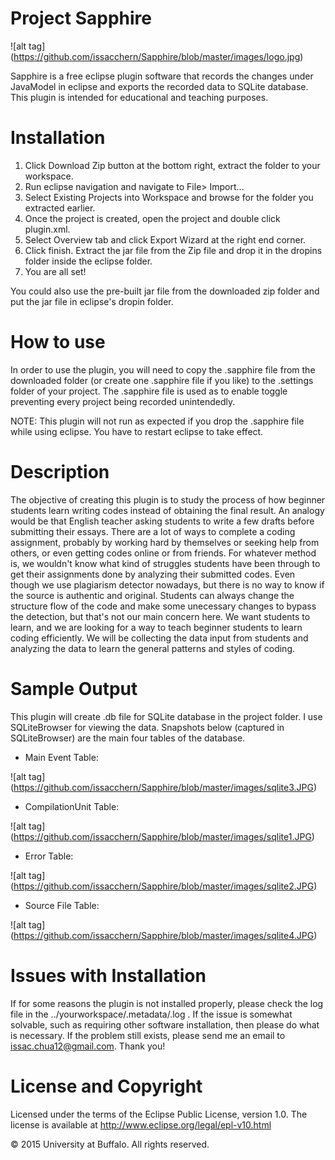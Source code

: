 # Project Sapphire

![alt tag] (https://github.com/issacchern/Sapphire/blob/master/images/logo.jpg)

Sapphire is a free eclipse plugin software that records the changes under JavaModel in eclipse and exports the recorded data to SQLite database. This plugin is intended for educational and teaching purposes.  

# Installation

1. Click Download Zip button at the bottom right, extract the folder to your workspace.
2. Run eclipse navigation and navigate to File> Import...
3. Select Existing Projects into Workspace and browse for the folder you extracted earlier.
4. Once the project is created, open the project and double click plugin.xml.
5. Select Overview tab and click Export Wizard at the right end corner. 
6. Click finish. Extract the jar file from the Zip file and drop it in the dropins folder inside the eclipse folder.
7. You are all set!

You could also use the pre-built jar file from the downloaded zip folder and put the jar file in eclipse's dropin folder.

# How to use

In order to use the plugin, you will need to copy the .sapphire file from the downloaded folder (or create one .sapphire file if you like) to the .settings folder of your project. The .sapphire file is used as to enable toggle preventing every project being recorded unintendedly. 

NOTE: This plugin will not run as expected if you drop the .sapphire file while using eclipse. You have to restart eclipse to take effect. 

# Description

The objective of creating this plugin is to study the process of how beginner students learn writing codes instead of obtaining the final result. An analogy would be that English teacher asking students to write a few drafts before submitting their essays. There are a lot of ways to complete a coding assignment, probably by working hard by themselves or seeking help from others, or even getting codes online or from friends. For whatever method is, we wouldn't know what kind of struggles students have been through to get their assignments done by analyzing their submitted codes. Even though we use plagiarism detector nowadays, but there is no way to know if the source is authentic and original. Students can always change the structure flow of the code and make some unecessary changes to bypass the detection, but that's not our main concern here. We want students to learn, and we are looking for a way to teach beginner students to learn coding efficiently. We will be collecting the data input from students and analyzing the data to learn the general patterns and styles of coding. 


# Sample Output

This plugin will create .db file for SQLite database in the project folder. I use SQLiteBrowser for viewing the data. Snapshots below (captured in SQLiteBrowser) are the main four tables of the database.

- Main Event Table:

![alt tag] (https://github.com/issacchern/Sapphire/blob/master/images/sqlite3.JPG)

- CompilationUnit Table:

![alt tag] (https://github.com/issacchern/Sapphire/blob/master/images/sqlite1.JPG)

- Error Table: 

![alt tag] (https://github.com/issacchern/Sapphire/blob/master/images/sqlite2.JPG)

- Source File Table:

![alt tag] (https://github.com/issacchern/Sapphire/blob/master/images/sqlite4.JPG)



# Issues with Installation

If for some reasons the plugin is not installed properly, please check the log file in the ../yourworkspace/.metadata/.log . If the issue is somewhat solvable, such as requiring other software installation, then please do what is necessary. If the problem still exists, please send me an email to issac.chua12@gmail.com. Thank you!



# License and Copyright

Licensed under the terms of the Eclipse Public License, version 1.0.  The license is available at http://www.eclipse.org/legal/epl-v10.html

© 2015 University at Buffalo. All rights reserved. 

